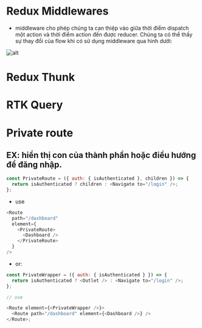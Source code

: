 # Redux Middlewares

- middleware cho phép chúng ta can thiệp vào giữa thời điểm dispatch một action và thời điểm action đến được reducer. Chúng ta có thể thấy sự thay đổi của flow khi có sử dụng middleware qua hình dưới:

![alt](https://images.viblo.asia/5c72ff3e-859a-457a-ae11-e1392baa90af.gif)

# Redux Thunk

# RTK Query

# Private route

## EX: hiển thị con của thành phần hoặc điều hướng để đăng nhập.

```js
const PrivateRoute = ({ auth: { isAuthenticated }, children }) => {
  return isAuthenticated ? children : <Navigate to="/login" />;
};
```

- use

```js
<Route
  path="/dashboard"
  element={
    <PrivateRoute>
      <Dashboard />
    </PrivateRoute>
  }
/>
```

- or:

```js
const PrivateWrapper = ({ auth: { isAuthenticated } }) => {
  return isAuthenticated ? <Outlet /> : <Navigate to="/login" />;
};

// use

<Route element={<PrivateWrapper />}>
  <Route path="/dashboard" element={<Dashboard />} />
</Route>;
```
